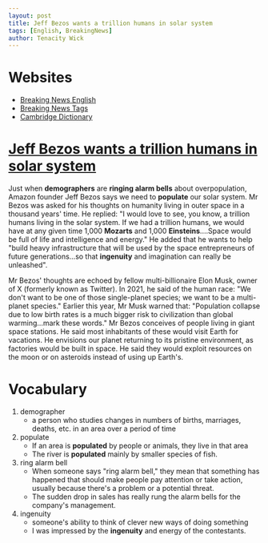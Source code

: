 ```yaml
---
layout: post
title: Jeff Bezos wants a trillion humans in solar system
tags: [English, BreakingNews]
author: Tenacity Wick
---
```


# Websites

- [Breaking News English](https://breakingnewsenglish.com/)
- [Breaking News Tags](https://zhouqiang19980220.github.io/tags/#books)
- [Cambridge Dictionary](https://dictionary.cambridge.org/)

# [Jeff Bezos wants a trillion humans in solar system](https://breakingnewsenglish.com/2312/231225-a-trillion-humans.html)

Just when **demographers** are **ringing alarm bells** about overpopulation, Amazon founder Jeff Bezos says we need to **populate** our solar system. Mr Bezos was asked for his thoughts on humanity living in outer space in a thousand years' time. He replied: "I would love to see, you know, a trillion humans living in the solar system. If we had a trillion humans, we would have at any given time 1,000 **Mozarts** and 1,000 **Einsteins**.…Space would be full of life and intelligence and energy." He added that he wants to help "build heavy infrastructure that will be used by the space entrepreneurs of future generations…so that **ingenuity** and imagination can really be unleashed".

Mr Bezos' thoughts are echoed by fellow multi-billionaire Elon Musk, owner of X (formerly known as Twitter). In 2021, he said of the human race: "We don't want to be one of those single-planet species; we want to be a multi-planet species." Earlier this year, Mr Musk warned that: "Population collapse due to low birth rates is a much bigger risk to civilization than global warming…mark these words." Mr Bezos conceives of people living in giant space stations. He said most inhabitants of these would visit Earth for vacations. He envisions our planet returning to its pristine environment, as factories would be built in space. He said they would exploit resources on the moon or on asteroids instead of using up Earth's.

# Vocabulary

1. demographer
    - a person who studies changes in numbers of births, marriages, deaths, etc. in an area over a period of time
2. populate
    - If an area is **populated** by people or animals, they live in that area
    - The river is **populated** mainly by smaller species of fish.
3. ring alarm bell
    - When someone says "ring alarm bell," they mean that something has happened that should make people pay attention or take action, usually because there's a problem or a potential threat.
    - The sudden drop in sales has really rung the alarm bells for the company's management.
4. ingenuity
    - someone's ability to think of clever new ways of doing something
    - I was impressed by the **ingenuity** and energy of the contestants.